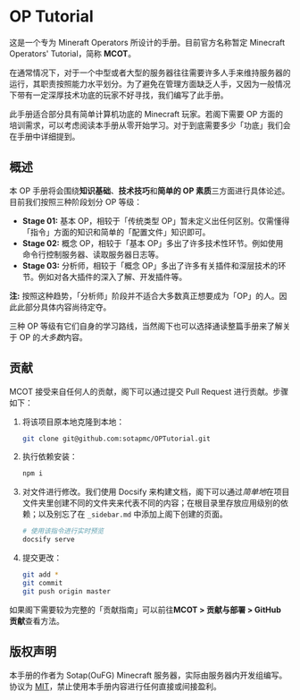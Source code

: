 # OP Tutorial

这是一个专为 Mineraft Operators 所设计的手册。目前官方名称暂定 Minecraft Operators' Tutorial，简称 **MCOT**。

在通常情况下，对于一个中型或者大型的服务器往往需要许多人手来维持服务器的运行，其职责按照能力水平划分。为了避免在管理方面缺乏人手，又因为一般情况下带有一定深厚技术功底的玩家不好寻找，我们编写了此手册。

此手册适合部分具有简单计算机功底的 Minecraft 玩家。若阁下需要 OP 方面的培训需求，可以考虑阅读本手册从零开始学习。对于到底需要多少「功底」我们会在手册中详细提到。

## 概述

本 OP 手册将会围绕**知识基础**、**技术技巧**和**简单的 OP 素质**三方面进行具体论述。目前我们按照三种阶段划分 OP 等级：

- **Stage 01:** 基本 OP，相较于「传统类型 OP」暂未定义出任何区别。仅需懂得「指令」方面的知识和简单的「配置文件」知识即可。
- **Stage 02:** 概念 OP，相较于「基本 OP」多出了许多技术性环节。例如使用命令行控制服务器、读取服务器日志等。
- **Stage 03:** 分析师，相较于「概念 OP」多出了许多有关插件和深层技术的环节。例如对各大插件的深入了解、开发插件等。

**注:** 按照这种趋势，「分析师」阶段并不适合大多数真正想要成为「OP」的人。因此此部分具体内容尚待定夺。

三种 OP 等级有它们自身的学习路线，当然阁下也可以选择通读整篇手册来了解关于 OP 的*大多数*内容。

## 贡献

MCOT 接受来自任何人的贡献，阁下可以通过提交 Pull Request 进行贡献。步骤如下：

1. 将该项目原本地克隆到本地：
    ```bash
    git clone git@github.com:sotapmc/OPTutorial.git
    ```
    
2. 执行依赖安装：
    ```bash
    npm i
    ```
    
3. 对文件进行修改。我们使用 Docsify 来构建文档，阁下可以通过*简单地*在项目文件夹里创建不同的文件夹来代表不同的内容；在根目录里存放应用级别的依赖；以及别忘了在 `_sidebar.md` 中添加上阁下创建的页面。

    ```bash
    # 使用该指令进行实时预览
    docsify serve
    ```

4. 提交更改：
    ```bash
    git add *
    git commit
    git push origin master
    ```

如果阁下需要较为完整的「贡献指南」可以前往**MCOT > 贡献与部署 > GitHub 贡献**查看方法。

## 版权声明

本手册的作者为 Sotap(OuFG) Minecraft 服务器，实际由服务器内开发组编写。协议为 [MIT](https://github.com/sotapmc/OPTutorial/blob/master/LICENSE)，禁止使用本手册内容进行任何直接或间接盈利。